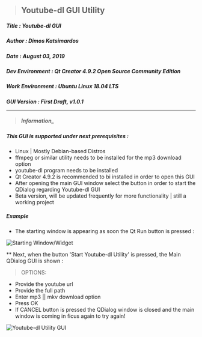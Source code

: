 > <h2><strong>Youtube-dl GUI Utility</strong></h2> 

<h5>Title  : Youtube-dl GUI</h5>

<h5>Author : Dimos Katsimardos</h5>

<h5>Date   : August 03, 2019</h5>

<h5>Dev Environment  : Qt Creator 4.9.2 Open Source Community Edition</h5>

<h5>Work Environment : Ubuntu Linux 18.04 LTS</h5>

<h5>GUI Version      : First Draft, v1.0.1

-------------------------------------------------------------------------------------------------------------------------------

> #### Information_ ####

<h5> This GUI is supported under next prerequisites :</h5>

* Linux | Mostly Debian-based Distros
* ffmpeg or similar utility needs to be installed for the mp3 download option
* youtube-dl program needs to be installed
* Qt Creator 4.9.2 is recommended to bi installed in order to open this GUI
* After opening the main GUI window select the button in order to start the QDialog regarding Youtube-dl GUI
* Beta version, will be updated frequently for more functionality | still a working project


<h5>Example</h5>

* The starting window is appearing as soon the Qt Run button is pressed :

![Starting Window/Widget](https://github.com/dimkatsi91/Cpp-STL-Examples/blob/master/GUI_Prog/youtube_utility_draft_1/Photos/Start_Window.png)

** Next, when the button 'Start Youtube-dl Utility' is pressed, the Main QDialog GUI is shown :
> OPTIONS:
  - Provide the youtube url
  - Provide the full path
  - Enter mp3 || mkv download option
  - Press OK
  - If CANCEL button is pressed the QDialog window is closed and the main window is coming in ficus again to try again!

![Youtube-dl Utility GUI](https://github.com/dimkatsi91/Cpp-STL-Examples/blob/master/GUI_Prog/youtube_utility_draft_1/Photos/The_Main_Dialog_Window.png)
